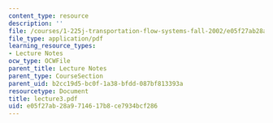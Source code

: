 ```yaml
---
content_type: resource
description: ''
file: /courses/1-225j-transportation-flow-systems-fall-2002/e05f27ab28a9714617b8ce7934bcf286_lecture3.pdf
file_type: application/pdf
learning_resource_types:
- Lecture Notes
ocw_type: OCWFile
parent_title: Lecture Notes
parent_type: CourseSection
parent_uid: b2cc19d5-bc0f-1a38-bfdd-087bf813393a
resourcetype: Document
title: lecture3.pdf
uid: e05f27ab-28a9-7146-17b8-ce7934bcf286
---
```


